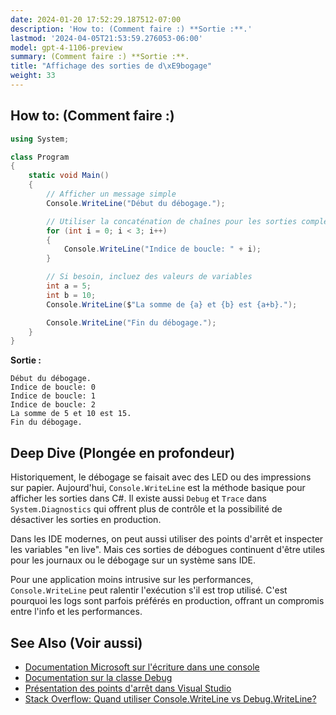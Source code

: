 ```yaml
---
date: 2024-01-20 17:52:29.187512-07:00
description: 'How to: (Comment faire :) **Sortie :**.'
lastmod: '2024-04-05T21:53:59.276053-06:00'
model: gpt-4-1106-preview
summary: (Comment faire :) **Sortie :**.
title: "Affichage des sorties de d\xE9bogage"
weight: 33
---
```


## How to: (Comment faire :)
```C#
using System;

class Program
{
    static void Main()
    {
        // Afficher un message simple
        Console.WriteLine("Début du débogage.");

        // Utiliser la concaténation de chaînes pour les sorties complexes
        for (int i = 0; i < 3; i++)
        {
            Console.WriteLine("Indice de boucle: " + i);
        }

        // Si besoin, incluez des valeurs de variables
        int a = 5;
        int b = 10;
        Console.WriteLine($"La somme de {a} et {b} est {a+b}.");

        Console.WriteLine("Fin du débogage.");
    }
}
```
**Sortie :**
```
Début du débogage.
Indice de boucle: 0
Indice de boucle: 1
Indice de boucle: 2
La somme de 5 et 10 est 15.
Fin du débogage.
```

## Deep Dive (Plongée en profondeur)
Historiquement, le débogage se faisait avec des LED ou des impressions sur papier. Aujourd'hui, `Console.WriteLine` est la méthode basique pour afficher les sorties dans C#. Il existe aussi `Debug` et `Trace` dans `System.Diagnostics` qui offrent plus de contrôle et la possibilité de désactiver les sorties en production.

Dans les IDE modernes, on peut aussi utiliser des points d'arrêt et inspecter les variables "en live". Mais ces sorties de débogues continuent d'être utiles pour les journaux ou le débogage sur un système sans IDE.

Pour une application moins intrusive sur les performances, `Console.WriteLine` peut ralentir l'exécution s'il est trop utilisé. C'est pourquoi les logs sont parfois préférés en production, offrant un compromis entre l'info et les performances.

## See Also (Voir aussi)
- [Documentation Microsoft sur l'écriture dans une console](https://docs.microsoft.com/fr-fr/dotnet/api/system.console.writeline)
- [Documentation sur la classe Debug](https://docs.microsoft.com/fr-fr/dotnet/api/system.diagnostics.debug)
- [Présentation des points d'arrêt dans Visual Studio](https://docs.microsoft.com/fr-fr/visualstudio/debugger/using-breakpoints)
- [Stack Overflow: Quand utiliser Console.WriteLine vs Debug.WriteLine?](https://stackoverflow.com/questions/118318/when-should-i-use-console-writeline-vs-debug-writeline)
